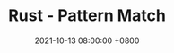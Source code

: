 ---
layout: post
title: "Rust - Pattern Match"
date: 2021-10-13 08:00:00 +0800
comments: true
categories: rust
---
